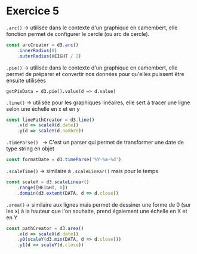 # Exercice 5

`.arc()` → utilisée dans le contexte d'un graphique en camembert, elle fonction permet de configurer le cercle (ou arc de cercle).

```javascript
const arcCreator = d3.arc()
    .innerRadius(0)
    .outerRadius(HEIGHT / 2)
```



`.pie()` → utilisée dans le contexte d'un graphique en camembert, elle permet de préparer et convertir nos données pour qu'elles puissent être ensuite utilisées

```
getPieData = d3.pie().value(d => d.value)
```



`.line()` → utilisée pour les graphiques linéaires, elle sert à tracer une ligne selon une échelle en x et en y

```javascript
const linePathCreator = d3.line() 
    .x(d => scaleX(d.date))
    .y(d => scaleY(d.nombre))
```



`.timeParse() ` → C'est un parser qui permet de transformer une date de type string en objet

```javascript
const formatDate = d3.timeParse('%Y-%m-%d')
```



`.scaleTime()`  → similaire à `.scaleLinear()` mais pour le temps

```javascript
const scaleY = d3.scaleLinear()
    .range([HEIGHT, 0])
    .domain(d3.extent(DATA, d => d.close))
```



`.area()`→ similaire aux lignes mais permet de dessiner une forme de 0 (sur les x) à la hauteur que l'on souhaite, prend également une échelle en X et en Y

```javascript
const pathCreator = d3.area() 
    .x(d => scaleX(d.date))
    .y0(scaleY(d3.min(DATA, d => d.close)))
    .y1(d => scaleY(d.close))
```

